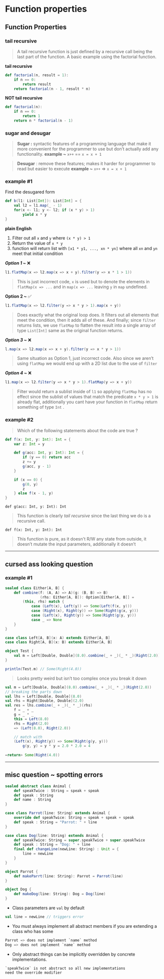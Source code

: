 # Function properties

## Function Properties

### tail recursive

> A tail recursive function is just defined by a recursive call being the last part of the function. A basic example using the factorial function.
> 

****************************tail recursive**************************** 

```scala
def factorial(n, result = 1):
    if n == 0:
        return result
    return factorial(n - 1, result * n)
```

************************************NOT tail recursive************************************

```scala
def factorial(n):
    if n == 0:
        return 1
    return n * factorial(n - 1)
```

### sugar and desugar

> ******************Sugar :****************** syntactic features of a programming language that make it more convenient for the programmer to use but don’t actually add any functionality. 
**********example ~********** `x++` == `x = x + 1`
> 

> ******************Desugar****************** : remove these features; makes it harder for programmer to read but easier to execute
**********example ~********** `x++` ⇒ `x = x + 1`
> 

### example #1

Find the desugared form

```scala
def b(l1: List[Int]): List[Int] = {
	val l2 = l1.map(_ - 1)
	for(x <- l1; y <- l2; if (x * y) > 1) 
		yield x * y
}
```

********************************************plain English******************************************** 

1. Filter out all `x` and `y` where `(x * y) > 1`
2. Return the value of `x * y` 
3. function will return list with `[x1 * y1, ..., xn * yn]` where all `xn` and `yn` meet that initial condition 

***********Option 1 ~*********** ❌

```scala
l1.flatMap(x => l2.map(x => x + y).filter(y => x * 1 > 1))
```

> This is just incorrect code, `x` is used but to denote the elements in `flatMap(x => ...` and in `map(x => ...` leaving `y` in `map` undefined.
> 

****Option 2 ~**** ✅

```scala
l1.flatMap(x => l2.filter(y => x * y > 1).map(x + y))
```

> Does exactly what the original loop does. It filters out all elements that meet the condition, then it adds all of these. And finally; since `filter` returns lists, we use `flatMap` to flatten the result into a single array of type `List[Int]` same as the original function returns.
> 

***********Option 3 ~*********** ❌

```scala
l.map(x => l2.map(x => x + y).filter(y => x * y > 1))
```

> Same situation as Option 1, just incorrect code. Also since we aren’t using `flatMap` we would end up with a 2D list due to the use of `filter`
> 

***********Option 4 ~*********** ❌

```scala
l1.map(x => l2.filter(y => x * y > 1).flatMap(y => x + y))
```

> Filter would return a sublist inside of `l1` so applying `flatMap` has no effect since the sublist of values that match the predicate `x * y > 1` is already flat, additionally you cant have your function in `flatMap` return something of type `Int` .
> 

### example #2

> Which of the following statements about the code are true ?
> 

```scala
def f(x: Int, y: Int): Int = {
	var z: Int = y

	def g(acc: Int, y: Int): Int = {
		if (y == 0) return acc
		z += y 
		g(acc, y - 1)
	}

	if (x == 0) {
		g(0, y)
		z
	} else f(x - 1, y)
}
```

`def g(acc: Int, y: Int): Int`

> This function is clearly *tail recursive* since the last thing we do is a recursive call.
> 

`def f(x: Int, y: Int): Int` 

> This function is pure, as it doesn't R/W any state from outside, it doesn’t mutate the input parameters, additionally it doesn’t
> 

---

## cursed ass looking question

### example #1

```scala
sealed class Either[A, B] {
	def combine(f: (A, A) => A)(g: (B, B) => B)
				(rhs: Either[A, B]): Option[Either[A, B]] = 
		(this, rhs) match {
			case (Left(x), Left(y)) => Some(Left(f(x, y)))
			case (Right(x), Right(y)) => Some(Right(g(x, y)))
			case (Left(x), Right(y)) => Some(Right(g(y, y)))
			case _ => None
	}
}

case class Left[A, B](x: A) extends Either[A, B]
case class Right[A, B](x: B) extends Either[A, B]

object Test {
	val m = Left[Double, Double](8.0).combine(_ + _)(_ * _)(Right(2.0))
}

println(Test.m) // Some(Right(4.0))
```

> Looks pretty weird but isn’t too complex once you break it down
> 

```scala
val m = Left[Double, Double](8.0).combine(_ + _)(_ * _)(Right(2.0))
// breaking the parts down
val lhs = Left[Double, Double](8.0)
val rhs = Right[Double, Double](2.0)
val res = lhs.combine(_ + _)(_ * _)(rhs)
	f = _ + _ 
	g = _ * _
	this = Left(8.0)
	rhs = Right(2.0)
	=> (Left(8.0), Right(2.0))

	// match with 
	(Left(x), Right(y)) => Some(Right(g(y, y)))
		g(y, y) = y * y = 2.0 * 2.0 = 4
	
=return> Some(Right(4.0)) 
```

---

## misc question ~ spotting errors

```scala
sealed abstract class Animal {
	def speakTwice : String = speak + speak
	def speak : String
	def name : String
}

case class Parrot(line: String) extends Animal {
	override def speakTwice: String = speak + speak + speak
	def speak : String = "Parrot: " + line
}

case class Dog(line: String) extends Animal {
	def speakTwice: String = super.speakTwice + super.speakTwice
	def speak : String = "Dog: " + line
	final def changeLine(newLine: String) : Unit = {
		line = newLine
	}
}

object Parrot {
	def makeParrt(line: String): Parrot = Parrot(line)
}

object Dog {
	def makeDog(line: String): Dog = Dog(line)
}
```

- Class parameters are `val` by default

```scala
val line = newLine // triggers error
```

- You must always implement all abstract members if you are extending a class who has some

```scala
Parrot => does not implement `name` method
Dog => does not implement `name` method 
```

- Only abstract things can be implicitly overridden by concrete implementations.

```
`speakTwice` is not abstract so all new implementations 
need the override modifier
```